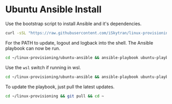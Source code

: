 # Ubuntu Ansible Install

Use the bootstrap script to install Ansible and it's dependencies.

```sh
curl -sSL "https://raw.githubusercontent.com/iSkytran/linux-provisioning/main/ubuntu-ansible/ubuntu-bootstrap.sh" | bash -s
```

For the PATH to update, logout and logback into the shell. The Ansible playbook can now be run.

```sh
cd ~/linux-provisioning/ubuntu-ansible && ansible-playbook ubuntu-playbook.yml -e "system=full" --ask-become-pass
```

Use the `wsl` switch if running in wsl.

```sh
cd ~/linux-provisioning/ubuntu-ansible && ansible-playbook ubuntu-playbook.yml -e "system=wsl" --ask-become-pass
```

To update the playbook, just pull the latest updates.

```sh
cd ~/linux-provisioning && git pull && cd ~
```
